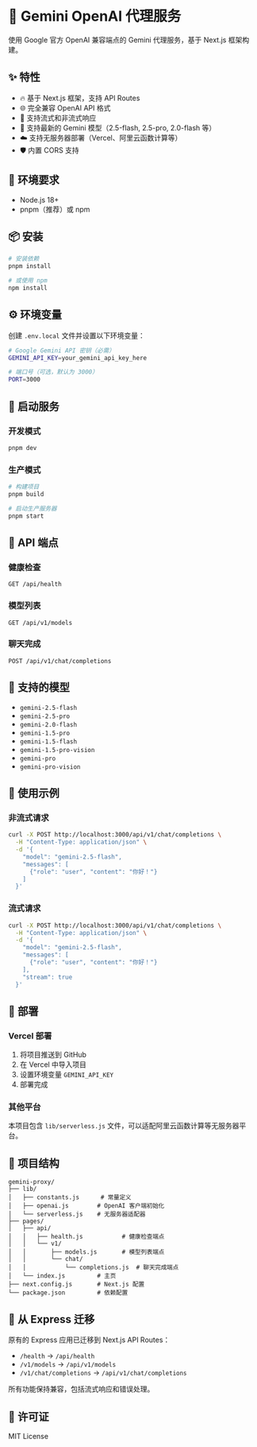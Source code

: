 # 🚀 Gemini OpenAI 代理服务

使用 Google 官方 OpenAI 兼容端点的 Gemini 代理服务，基于 Next.js 框架构建。

## ✨ 特性

- 🔥 基于 Next.js 框架，支持 API Routes
- 🌐 完全兼容 OpenAI API 格式
- 📡 支持流式和非流式响应
- 🚀 支持最新的 Gemini 模型（2.5-flash, 2.5-pro, 2.0-flash 等）
- ☁️ 支持无服务器部署（Vercel、阿里云函数计算等）
- 🛡️ 内置 CORS 支持

## 🔧 环境要求

- Node.js 18+
- pnpm（推荐）或 npm

## 📦 安装

```bash
# 安装依赖
pnpm install

# 或使用 npm
npm install
```

## ⚙️ 环境变量

创建 `.env.local` 文件并设置以下环境变量：

```bash
# Google Gemini API 密钥（必需）
GEMINI_API_KEY=your_gemini_api_key_here

# 端口号（可选，默认为 3000）
PORT=3000
```

## 🚀 启动服务

### 开发模式
```bash
pnpm dev
```

### 生产模式
```bash
# 构建项目
pnpm build

# 启动生产服务器
pnpm start
```

## 📡 API 端点

### 健康检查
```
GET /api/health
```

### 模型列表
```
GET /api/v1/models
```

### 聊天完成
```
POST /api/v1/chat/completions
```

## 🤖 支持的模型

- `gemini-2.5-flash`
- `gemini-2.5-pro`
- `gemini-2.0-flash`
- `gemini-1.5-pro`
- `gemini-1.5-flash`
- `gemini-1.5-pro-vision`
- `gemini-pro`
- `gemini-pro-vision`

## 📖 使用示例

### 非流式请求
```bash
curl -X POST http://localhost:3000/api/v1/chat/completions \
  -H "Content-Type: application/json" \
  -d '{
    "model": "gemini-2.5-flash",
    "messages": [
      {"role": "user", "content": "你好！"}
    ]
  }'
```

### 流式请求
```bash
curl -X POST http://localhost:3000/api/v1/chat/completions \
  -H "Content-Type: application/json" \
  -d '{
    "model": "gemini-2.5-flash",
    "messages": [
      {"role": "user", "content": "你好！"}
    ],
    "stream": true
  }'
```

## 🚀 部署

### Vercel 部署
1. 将项目推送到 GitHub
2. 在 Vercel 中导入项目
3. 设置环境变量 `GEMINI_API_KEY`
4. 部署完成

### 其他平台
本项目包含 `lib/serverless.js` 文件，可以适配阿里云函数计算等无服务器平台。

## 📝 项目结构

```
gemini-proxy/
├── lib/
│   ├── constants.js      # 常量定义
│   ├── openai.js        # OpenAI 客户端初始化
│   └── serverless.js    # 无服务器适配器
├── pages/
│   ├── api/
│   │   ├── health.js           # 健康检查端点
│   │   └── v1/
│   │       ├── models.js       # 模型列表端点
│   │       └── chat/
│   │           └── completions.js  # 聊天完成端点
│   └── index.js         # 主页
├── next.config.js       # Next.js 配置
└── package.json         # 依赖配置
```

## 🔄 从 Express 迁移

原有的 Express 应用已迁移到 Next.js API Routes：

- `/health` → `/api/health`
- `/v1/models` → `/api/v1/models`
- `/v1/chat/completions` → `/api/v1/chat/completions`

所有功能保持兼容，包括流式响应和错误处理。

## 📄 许可证

MIT License
